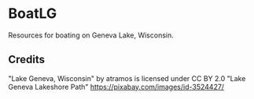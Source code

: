 # BoatLG
Resources for boating on Geneva Lake, Wisconsin.

## Credits
"Lake Geneva, Wisconsin" by atramos is licensed under CC BY 2.0
"Lake Geneva Lakeshore Path" https://pixabay.com/images/id-3524427/
